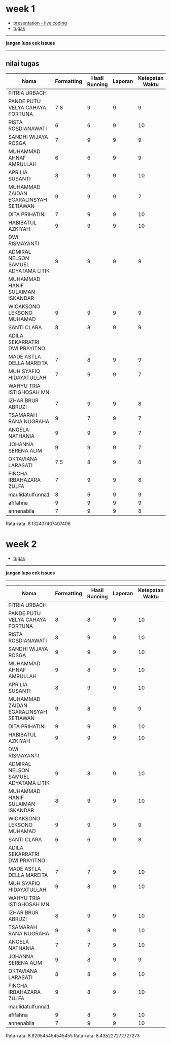 # week 1
- [presentation - live coding](https://github.com/asistensi-matematika/pbo/tree/master/slides/snippet/week1)
- [tugas](https://github.com/asistensi-matematika/tugas2-pbo)
----
**jangan lupa cek issues**

----
## nilai tugas
| Nama                                  | Formatting | Hasil Running | Laporan | Ketepatan Waktu | Nilai | Issues |
| ------------------------------------- | ---------- | ------------- | ------- | --------------- | ----- | ------ |
| FITRIA URBACH                         |            |               |         |                 |       |        |
| PANDE PUTU VELYA CAHAYA FORTUNA       | 7.8        | 9             | 9       | 9               | 8.7   |        |
| RISTA ROSDIANAWATI                    | 6          | 6             | 9       | 10              | 7.75  |        |
| SANDHI WIJAYA ROSGA                   | 7          | 9             | 9       | 9               | 8.5   |        |
| MUHAMMAD AHNAF AMRULLAH               | 6          | 6             | 9       | 9               | 7.5   |        |
| APRILIA SUSANTI                       | 8          | 9             | 9       | 10              | 9.0   |        |
| MUHAMMAD ZAIDAN EGARALINSYAH SETIAWAN | 9          | 9             | 9       | 7               | 8.5   |        |
| DITA PRIHATINI                        | 7          | 9             | 9       | 10              | 8.75  |        |
| HABIBATUL AZKIYAH                     | 9          | 9             | 9       | 10              | 9.25  |        |
| DWI RISMAYANTI                        |            |               |         |                 |       |        |
| ADMIRAL NELSON SAMUEL ADYATAMA LITIK  | 9          | 9             | 9       | 9               | 9.0   |        |
| MUHAMMAD HANIF SULAIMAN ISKANDAR      |            |               |         |                 |       |        |
| WICAKSONO LEKSONO MUHAMAD             | 9          | 9             | 9       | 9               | 9.0   |        |
| SANTI CLARA                           | 8          | 8             | 9       | 9               | 8.5   |        |
| ADILA SEKARRATRI DWI PRAYITNO         |            |               |         |                 |       |        |
| MADE ASTLA DELLA MAREITA              | 7          | 8             | 9       | 9               | 8.25  |        |
| MUH SYAFIQ HIDAYATULLAH               | 7          | 9             | 9       | 7               | 8.0   |        |
| WAHYU TRIA ISTIGHOSAH MN              |            |               |         |                 |       |        |
| IZHAR BRUR ABRUZI                     | 7          | 9             | 9       | 8               | 8.25  |        |
| TSAMARAH RANA NUGRAHA                 | 9          | 7             | 9       | 7               | 8.0   |        |
| ANGELA NATHANIA                       | 9          | 9             | 9       | 7               | 8.5   |        |
| JOHANNA SERENA ALIM                   | 9          | 9             | 9       | 7               | 8.5   |        |
| OKTAVIANA LARASATI                    | 7.5        | 8             | 9       | 8               | 8.125 |        |
| FINCHA IRBAHAZARA ZULFA               | 7          | 9             | 9       | 8               | 8.25  |        |
| maulidatulfunna1                      | 8          | 6             | 9       | 9               | 8.0   |        |
| afifahna                              | 9          | 9             | 9       | 9               | 9.0   |        |
| annenabila                            | 7          | 9             | 9       | 8               | 8.25  |        |


Rata-rata: 8.132407407407406

# week 2
- [tugas](https://github.com/asistensi-matematika/tugas2-pbo)
----
**jangan lupa cek issues**

----

| Nama                                  | Formatting | Hasil Running | Laporan | Ketepatan Waktu | Nilai | Issues |
| ------------------------------------- | ---------- | ------------- | ------- | --------------- | ----- | ------ |
| FITRIA URBACH                         |            |               |         |                 |       |        |
| PANDE PUTU VELYA CAHAYA FORTUNA       | 8          | 8             | 9       | 10              | 8.75  | 0      |
| RISTA ROSDIANAWATI                    | 8          | 9             | 9       | 10              | 9.0   | 0      |
| SANDHI WIJAYA ROSGA                   | 9          | 9             | 9       | 10              | 9.25  | 0      |
| MUHAMMAD AHNAF AMRULLAH               | 9          | 8             | 9       | 10              | 9.0   | 0      |
| APRILIA SUSANTI                       | 8          | 9             | 9       | 10              | 9.0   | 1      |
| MUHAMMAD ZAIDAN EGARALINSYAH SETIAWAN | 9          | 8             | 9       | 9               | 8.75  | 0      |
| DITA PRIHATINI                        | 9          | 9             | 9       | 10              | 9.25  | 0      |
| HABIBATUL AZKIYAH                     | 9          | 9             | 9       | 10              | 9.25  | 0      |
| DWI RISMAYANTI                        |            |               |         |                 |       |        |
| ADMIRAL NELSON SAMUEL ADYATAMA LITIK  | 9          | 8             | 9       | 10              | 9.0   | 0      |
| MUHAMMAD HANIF SULAIMAN ISKANDAR      | 8          | 9             | 9       | 10              | 9.0   | 0      |
| WICAKSONO LEKSONO MUHAMAD             | 9          | 9             | 9       | 9               | 9.0   | 0      |
| SANTI CLARA                           | 6          | 6             | 9       | 8               | 7.25  | 2      |
| ADILA SEKARRATRI DWI PRAYITNO         |            |               |         |                 |       |        |
| MADE ASTLA DELLA MAREITA              | 7          | 7             | 9       | 10              | 8.25  | 1      |
| MUH SYAFIQ HIDAYATULLAH               | 9          | 8             | 9       | 10              | 9.0   | 0      |
| WAHYU TRIA ISTIGHOSAH MN              |            |               |         |                 |       |        |
| IZHAR BRUR ABRUZI                     | 8          | 9             | 9       | 10              | 9.0   | 0      |
| TSAMARAH RANA NUGRAHA                 | 9          | 8             | 9       | 10              | 9.0   | 1      |
| ANGELA NATHANIA                       | 7          | 7             | 9       | 10              | 8.25  | 1      |
| JOHANNA SERENA ALIM                   | 9          | 8             | 9       | 9               | 8.75  | 0      |
| OKTAVIANA LARASATI                    | 8          | 8             | 9       | 10              | 8.75  | 0      |
| FINCHA IRBAHAZARA ZULFA               | 9          | 8             | 9       | 10              | 9.0   | 0      |
| maulidatulfunna1                      |            |               |         |                 |       |        |
| afifahna                              | 9          | 8             | 9       | 10              | 9.0   | 0      |
| annenabila                            | 7          | 9             | 9       | 10              | 8.75  | 0      |



 Rata-rata: 8.829545454545455 Rata-rata: 8.435227272727273